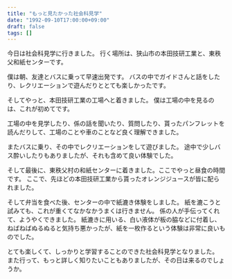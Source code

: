 ```yaml
---
title: "もっと見たかった社会科見学"
date: "1992-09-10T17:00:00+09:00"
draft: false
tags: []
---
```


今日は社会科見学に行きました。
行く場所は、狭山市の本田技研工業と、東秩父和紙センターです。

僕は朝、友達とバスに乗って早速出発です。
バスの中でガイドさんと話をしたり、レクリエーションで遊んだりととても楽しかったです。

そしてやっと、本田技研工業の工場へと着きました。
僕は工場の中を見るのは、これが初めてです。

工場の中を見学したり、係の話を聞いたり、質問したり、貰ったパンフレットを読んだりして、工場のことや車のことなど良く理解できました。

またバスに乗り、その中でレクリエーションをして遊びました。
途中で少しバス酔いしたりもありましたが、それも含めて良い体験でした。

そして最後に、東秩父村の和紙センターに着きました。ここでやっと昼食の時間です。
ここで、先ほどの本田技研工業から貰ったオレンジジュースが皆に配られました。

そして弁当を食べた後、センターの中で紙漉き体験をしました。
紙を漉こうと試みても、これが重くてなかなかうまくは行きません。
係の人が手伝ってくれて、ようやくできました。
紙漉きに用いる、白い液体が板の脇などに付着し、ねばねばぬるぬると気持ち悪かったが、紙を一枚作るという体験は非常に良いものでした。

とても楽しくて、しっかりと学習することのできた社会科見学となりました。
また行って、もっと詳しく知りたいこともありましたが、その日は来るのでしょうか。
